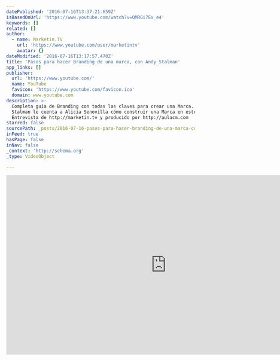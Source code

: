 ```yaml
---
datePublished: '2016-07-16T13:37:21.659Z'
isBasedOnUrl: 'https://www.youtube.com/watch?v=QMRGi7Ex_e4'
keywords: []
related: []
author:
  - name: Marketin.TV
    url: 'https://www.youtube.com/user/marketintv'
    avatar: {}
dateModified: '2016-07-16T13:17:57.470Z'
title: 'Pasos para hacer Branding de una marca, con Andy Stalman'
app_links: []
publisher:
  url: 'https://www.youtube.com/'
  name: YouTube
  favicon: 'https://www.youtube.com/favicon.ico'
  domain: www.youtube.com
description: >-
  Completa guía de Branding con todas las claves para crear una Marca. Andy
  Stalman le cuenta a Alicia Senovilla cómo construir una Marca en este vídeo.
  Entrevista de http://marketin.tv y producido por http://aulacm.com
starred: false
sourcePath: _posts/2016-07-16-pasos-para-hacer-branding-de-una-marca-con-andy-stalman.md
inFeed: true
hasPage: false
inNav: false
_context: 'http://schema.org'
_type: VideoObject

---
```

<iframe src="https://cdn.embedly.com/widgets/media.html?src=https%3A%2F%2Fwww.youtube.com%2Fembed%2FQMRGi7Ex_e4%3Ffeature%3Doembed&amp;url=http%3A%2F%2Fwww.youtube.com%2Fwatch%3Fv%3DQMRGi7Ex_e4&amp;image=https%3A%2F%2Fi.ytimg.com%2Fvi%2FQMRGi7Ex_e4%2Fhqdefault.jpg&amp;key=b7d04c9b404c499eba89ee7072e1c4f7&amp;type=text%2Fhtml&amp;schema=youtube" width="854" height="480" scrolling="no" frameborder="0" allowfullscreen="" style=""></iframe>